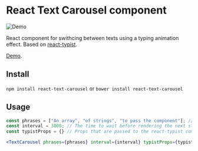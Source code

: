 # React Text Carousel component

![Demo](react-text-carousel.gif)

React component for swithcing between texts using a typing animation effect. Based on
[react-typist](https://github.com/jstejada/react-typist).

[Demo](http://mynewsdesk.github.io/react-text-carousel/).

## Install
`npm install react-text-carousel` or `bower install react-text-carousel`

## Usage
```jsx
const phrases = ["An array", "of strings", "to pass the component"]; // Required
const interval = 3000; // The time to wait before rendering the next string
const typistProps = {} // Props that are passed to the react-typist component

<TextCarousel phrases={phrases} interval={interval} typistProps={typistProps} />
```

